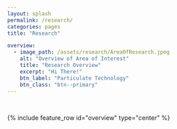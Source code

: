 ```yaml
---
layout: splash
permalink: /research/
categories: pages
title: "Research"

overview:
  - image_path: /assets/research/AreaOfResearch.jpeg
    alt: "Overview of Area of Interest"
    title: "Research Overview"
    excerpt: "Hi There!"
    btn_label: "Particulate Technology"
    btn_class: "btn--primary"
---
```


<br />


{% include feature_row id="overview" type="center" %}
